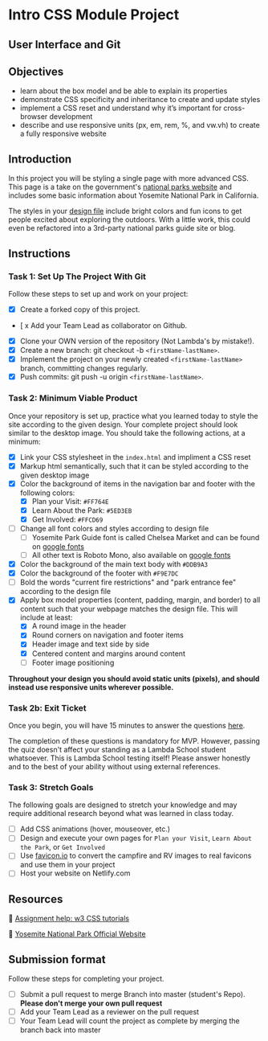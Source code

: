 # Intro CSS Module Project

## User Interface and Git

## Objectives

- learn about the box model and be able to explain its properties
- demonstrate CSS specificity and inheritance to create and update styles
- implement a CSS reset and understand why it’s important for cross-browser development
- describe and use responsive units (px, em, rem, %, and vw.vh) to create a fully responsive website

## Introduction

In this project you will be styling a single page with more advanced CSS. This page is a take on the government's [national parks website](https://www.nps.gov/yose/index.htm) and includes some basic information about Yosemite National Park in California.

The styles in your [design file](/design/desktop.jpg) include bright colors and fun icons to get people excited about exploring the outdoors. With a little work, this could even be refactored into a 3rd-party national parks guide site or blog.

## Instructions

### Task 1: Set Up The Project With Git

Follow these steps to set up and work on your project:

- [x] Create a forked copy of this project.
- [ x Add your Team Lead as collaborator on Github.
- [x] Clone your OWN version of the repository (Not Lambda's by mistake!).
- [x] Create a new branch: git checkout -b `<firstName-lastName>`.
- [x] Implement the project on your newly created `<firstName-lastName>` branch, committing changes regularly.
- [x] Push commits: git push -u origin `<firstName-lastName>`.

### Task 2: Minimum Viable Product

Once your repository is set up, practice what you learned today to style the site according to the given design. Your complete project should look similar to the desktop image. You should take the following actions, at a minimum:

- [x] Link your CSS stylesheet in the `index.html` and impliment a CSS reset 
- [x] Markup html semantically, such that it can be styled according to the given desktop image
- [x] Color the background of items in the navigation bar and footer with the following colors:
  - [x] Plan your Visit: `#FF764E`
  - [x] Learn About the Park: `#5ED3EB`
  - [x] Get Involved: `#FFCD69`
- [ ] Change all font colors and styles according to design file
  - [ ] Yosemite Park Guide font is called Chelsea Market and can be found on [google fonts](https://fonts.google.com/specimen/Chelsea+Market)
  - [ ] All other text is Roboto Mono, also available on [google fonts](https://fonts.google.com/specimen/Roboto+Mono)
- [x] Color the background of the main text body with `#DDB9A3`
- [x] Color the background of the footer with `#F9E7DC`
- [ ] Bold the words "current fire restrictions" and "park entrance fee" according to the design file
- [x] Apply box model properties (content, padding, margin, and border) to all content such that your webpage matches the design file. This will include at least:
  - [x] A round image in the header
  - [x] Round corners on navigation and footer items
  - [x] Header image and text side by side
  - [x] Centered content and margins around content
  - [ ] Footer image positioning

**Throughout your design you should avoid static units (pixels), and should instead use responsive units wherever possible.**

### Task 2b: Exit Ticket

Once you begin, you will have 15 minutes to answer the questions [here](https://app.codesignal.com/public-test/DyGu5BAvk3m7jHqoz/AiMA3XzNTYpeQH).

The completion of these questions is mandatory for MVP. However, passing the quiz doesn't affect your standing as a Lambda School student whatsoever. This is Lambda School testing itself! Please answer honestly and to the best of your ability without using external references.


### Task 3: Stretch Goals

The following goals are designed to stretch your knowledge and may require additional research beyond what was learned in class today.

- [ ] Add CSS animations (hover, mouseover, etc.)
- [ ] Design and execute your own pages for `Plan your Visit`, `Learn About the Park`, or `Get Involved`
- [ ] Use [favicon.io](https://favicon.io/favicon-converter/) to convert the campfire and RV images to real favicons and use them in your project
- [ ] Host your website on Netlify.com

## Resources

👋 [Assignment help: w3 CSS tutorials](https://www.w3schools.com/css/)

👀 [Yosemite National Park Official Website](https://www.nps.gov/yose/index.htm)

## Submission format

Follow these steps for completing your project.

- [ ] Submit a pull request to merge <firstName-lastName> Branch into master (student's  Repo). **Please don't merge your own pull request**
- [ ] Add your Team Lead as a reviewer on the pull request
- [ ] Your Team Lead will count the project as complete by merging the branch back into master
